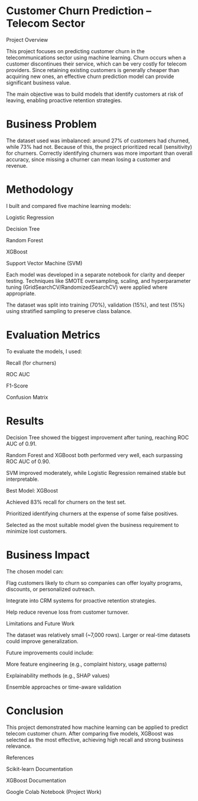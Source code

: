 # Customer Churn Prediction – Telecom Sector
Project Overview

This project focuses on predicting customer churn in the telecommunications sector using machine learning. Churn occurs when a customer discontinues their service, which can be very costly for telecom providers. Since retaining existing customers is generally cheaper than acquiring new ones, an effective churn prediction model can provide significant business value.

The main objective was to build models that identify customers at risk of leaving, enabling proactive retention strategies.

# Business Problem

The dataset used was imbalanced: around 27% of customers had churned, while 73% had not. Because of this, the project prioritized recall (sensitivity) for churners. Correctly identifying churners was more important than overall accuracy, since missing a churner can mean losing a customer and revenue.

# Methodology

I built and compared five machine learning models:

Logistic Regression

Decision Tree

Random Forest

XGBoost

Support Vector Machine (SVM)

Each model was developed in a separate notebook for clarity and deeper testing. Techniques like SMOTE oversampling, scaling, and hyperparameter tuning (GridSearchCV/RandomizedSearchCV) were applied where appropriate.

The dataset was split into training (70%), validation (15%), and test (15%) using stratified sampling to preserve class balance.

# Evaluation Metrics

To evaluate the models, I used:

Recall (for churners)

ROC AUC

F1-Score

Confusion Matrix

# Results

Decision Tree showed the biggest improvement after tuning, reaching ROC AUC of 0.91.

Random Forest and XGBoost both performed very well, each surpassing ROC AUC of 0.90.

SVM improved moderately, while Logistic Regression remained stable but interpretable.

Best Model: XGBoost

Achieved 83% recall for churners on the test set.

Prioritized identifying churners at the expense of some false positives.

Selected as the most suitable model given the business requirement to minimize lost customers.

# Business Impact

The chosen model can:

Flag customers likely to churn so companies can offer loyalty programs, discounts, or personalized outreach.

Integrate into CRM systems for proactive retention strategies.

Help reduce revenue loss from customer turnover.

Limitations and Future Work

The dataset was relatively small (~7,000 rows). Larger or real-time datasets could improve generalization.

Future improvements could include:

More feature engineering (e.g., complaint history, usage patterns)

Explainability methods (e.g., SHAP values)

Ensemble approaches or time-aware validation

# Conclusion

This project demonstrated how machine learning can be applied to predict telecom customer churn. After comparing five models, XGBoost was selected as the most effective, achieving high recall and strong business relevance.

References

Scikit-learn Documentation

XGBoost Documentation

Google Colab Notebook (Project Work)
